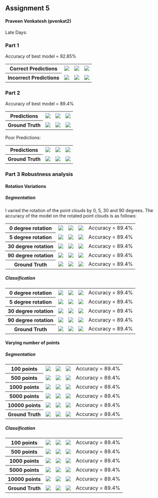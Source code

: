 ## Assignment 5 

#### Praveen Venkatesh (pvenkat2)

Late Days: 
### Part 1

Accuracy of best model = 92.85%

<table>
<tr>
    <th>Correct Predictions</th>
    <td> <img src = "output/cls/gt_exp_0.gif" /> </td>
    <td> <img src = "output/cls/gt_exp_700.gif" /> </td>
    <td> <img src = "output/cls/gt_exp_900.gif" /> </td>
</tr>
<tr>
    <th>Incorrect Predictions</th>
   <td>  <img src = "output/cls/gt_exp_543.gif" /> </td>
    <td> <img src = "output/cls/gt_exp_685.gif" /> </td>
    <td> <img src = "output/cls/gt_exp_948.gif" /> </td>
</tr>

</table>



### Part 2

Accuracy of best model = 89.4%


<table>
<tr>
    <th>Predictions</th>
    <td> <img src = "output/seg/pred_exp_0.gif" /> </td>
    <td> <img src = "output/seg/pred_exp_0.gif" /> </td>
  <td> <img src = "output/seg/pred_exp_0.gif" /> </td>
</tr>
<tr>
    <th>Ground Truth</th>
   <td>  <img src = "output/seg/gt_exp_0.gif" /> </td>
    <td> <img src = "output/seg/gt_exp_0.gif" /> </td>
    <td> <img src = "output/seg/gt_exp_0.gif" /> </td>
</tr>
</table>

Poor Predictions:


<table>
<tr>
    <th>Predictions</th>
    <td> <img src = "output/seg/pred_exp_573.gif" /> </td>
    <td> <img src = "output/seg/pred_exp_484.gif" /> </td>
  <td> <img src = "output/seg/pred_exp_229.gif" /> </td>
</tr>
<tr>
    <th>Ground Truth</th>
   <td>  <img src = "output/seg/gt_exp_573.gif" /> </td>
    <td> <img src = "output/seg/gt_exp_484.gif" /> </td>
    <td> <img src = "output/seg/gt_exp_229.gif" /> </td>
</tr>
</table>


### Part 3 Robustness analysis

#### Rotation Variations

##### Segmentation

I varied the rotation of the point clouds by 0, 5, 30 and 90 degrees. The accuracy of the model on the rotated point clouds is as follows:
<table>
<tr>
    <th>0 degree rotation</th>
    <td> <img src = "output/seg/pred_exp_573.gif" /> </td>
    <td> <img src = "output/seg/pred_exp_484.gif" /> </td>
  <td> <img src = "output/seg/pred_exp_229.gif" /> </td>
  <td> Accuracy = 89.4% </td>
</tr>
<tr>
    <th>5 degree rotation</th>
    <td> <img src = "output/seg/pred_exp_573.gif" /> </td>
    <td> <img src = "output/seg/pred_exp_484.gif" /> </td>
  <td> <img src = "output/seg/pred_exp_229.gif" /> </td>
  <td> Accuracy = 89.4% </td>
</tr>
<tr>
    <th>30 degree rotation</th>
    <td> <img src = "output/seg/pred_exp_573.gif" /> </td>
    <td> <img src = "output/seg/pred_exp_484.gif" /> </td>
  <td> <img src = "output/seg/pred_exp_229.gif" /> </td>
  <td> Accuracy = 89.4% </td>
</tr>
<tr>
    <th>90 degree rotation</th>
    <td> <img src = "output/seg/pred_exp_573.gif" /> </td>
    <td> <img src = "output/seg/pred_exp_484.gif" /> </td>
  <td> <img src = "output/seg/pred_exp_229.gif" /> </td>
  <td> Accuracy = 89.4% </td>
</tr>
<tr>
    <th>Ground Truth</th>
   <td>  <img src = "output/seg/gt_exp_573.gif" /> </td>
    <td> <img src = "output/seg/gt_exp_484.gif" /> </td>
    <td> <img src = "output/seg/gt_exp_229.gif" /> </td>
    <td> Accuracy = 89.4% </td>
</tr>
</table>


##### Classification

<table>
<tr>
    <th>0 degree rotation</th>
    <td> <img src = "output/seg/pred_exp_573.gif" /> </td>
    <td> <img src = "output/seg/pred_exp_484.gif" /> </td>
  <td> <img src = "output/seg/pred_exp_229.gif" /> </td>
  <td> Accuracy = 89.4% </td>
</tr>
<tr>
    <th>5 degree rotation</th>
    <td> <img src = "output/seg/pred_exp_573.gif" /> </td>
    <td> <img src = "output/seg/pred_exp_484.gif" /> </td>
  <td> <img src = "output/seg/pred_exp_229.gif" /> </td>
  <td> Accuracy = 89.4% </td>
</tr>
<tr>
    <th>30 degree rotation</th>
    <td> <img src = "output/seg/pred_exp_573.gif" /> </td>
    <td> <img src = "output/seg/pred_exp_484.gif" /> </td>
  <td> <img src = "output/seg/pred_exp_229.gif" /> </td>
  <td> Accuracy = 89.4% </td>
</tr>
<tr>
    <th>90 degree rotation</th>
    <td> <img src = "output/seg/pred_exp_573.gif" /> </td>
    <td> <img src = "output/seg/pred_exp_484.gif" /> </td>
  <td> <img src = "output/seg/pred_exp_229.gif" /> </td>
  <td> Accuracy = 89.4% </td>
</tr>
<tr>
    <th>Ground Truth</th>
   <td>  <img src = "output/seg/gt_exp_573.gif" /> </td>
    <td> <img src = "output/seg/gt_exp_484.gif" /> </td>
    <td> <img src = "output/seg/gt_exp_229.gif" /> </td>
    <td> Accuracy = 89.4% </td>
</tr>
</table>


#### Varying number of points

##### Segmentation


<table>
<tr>
    <th>100 points</th>
    <td> <img src = "output/seg/pred_exp_573.gif" /> </td>
    <td> <img src = "output/seg/pred_exp_484.gif" /> </td>
  <td> <img src = "output/seg/pred_exp_229.gif" /> </td>
  <td> Accuracy = 89.4% </td>
</tr>
<tr>
    <th>500 points</th>
    <td> <img src = "output/seg/pred_exp_573.gif" /> </td>
    <td> <img src = "output/seg/pred_exp_484.gif" /> </td>
  <td> <img src = "output/seg/pred_exp_229.gif" /> </td>
  <td> Accuracy = 89.4% </td>
</tr>
<tr>
    <th>1000 points</th>
    <td> <img src = "output/seg/pred_exp_573.gif" /> </td>
    <td> <img src = "output/seg/pred_exp_484.gif" /> </td>
  <td> <img src = "output/seg/pred_exp_229.gif" /> </td>
  <td> Accuracy = 89.4% </td>
</tr>
<tr>
    <th>5000 points</th>
    <td> <img src = "output/seg/pred_exp_573.gif" /> </td>
    <td> <img src = "output/seg/pred_exp_484.gif" /> </td>
  <td> <img src = "output/seg/pred_exp_229.gif" /> </td>
  <td> Accuracy = 89.4% </td>
</tr>
<tr>
    <th>10000 points</th>
    <td> <img src = "output/seg/pred_exp_573.gif" /> </td>
    <td> <img src = "output/seg/pred_exp_484.gif" /> </td>
  <td> <img src = "output/seg/pred_exp_229.gif" /> </td>
  <td> Accuracy = 89.4% </td>
</tr>
<tr>
    <th>Ground Truth</th>
   <td>  <img src = "output/seg/gt_exp_573.gif" /> </td>
    <td> <img src = "output/seg/gt_exp_484.gif" /> </td>
    <td> <img src = "output/seg/gt_exp_229.gif" /> </td>
    <td> Accuracy = 89.4% </td>
</tr>
</table>


##### Classification

<table>
<tr>
    <th>100 points</th>
    <td> <img src = "output/seg/pred_exp_573.gif" /> </td>
    <td> <img src = "output/seg/pred_exp_484.gif" /> </td>
  <td> <img src = "output/seg/pred_exp_229.gif" /> </td>
  <td> Accuracy = 89.4% </td>
</tr>
<tr>
    <th>500 points</th>
    <td> <img src = "output/seg/pred_exp_573.gif" /> </td>
    <td> <img src = "output/seg/pred_exp_484.gif" /> </td>
  <td> <img src = "output/seg/pred_exp_229.gif" /> </td>
  <td> Accuracy = 89.4% </td>
</tr>
<tr>
    <th>1000 points</th>
    <td> <img src = "output/seg/pred_exp_573.gif" /> </td>
    <td> <img src = "output/seg/pred_exp_484.gif" /> </td>
  <td> <img src = "output/seg/pred_exp_229.gif" /> </td>
  <td> Accuracy = 89.4% </td>
</tr>
<tr>
    <th>5000 points</th>
    <td> <img src = "output/seg/pred_exp_573.gif" /> </td>
    <td> <img src = "output/seg/pred_exp_484.gif" /> </td>
  <td> <img src = "output/seg/pred_exp_229.gif" /> </td>
  <td> Accuracy = 89.4% </td>
</tr>
<tr>
    <th>10000 points</th>
    <td> <img src = "output/seg/pred_exp_573.gif" /> </td>
    <td> <img src = "output/seg/pred_exp_484.gif" /> </td>
  <td> <img src = "output/seg/pred_exp_229.gif" /> </td>
  <td> Accuracy = 89.4% </td>
</tr>
<tr>
    <th>Ground Truth</th>
   <td>  <img src = "output/seg/gt_exp_573.gif" /> </td>
    <td> <img src = "output/seg/gt_exp_484.gif" /> </td>
    <td> <img src = "output/seg/gt_exp_229.gif" /> </td>
    <td> Accuracy = 89.4% </td>
</tr>
</table>